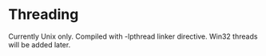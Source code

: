 Threading
======
Currently Unix only.
Compiled with -lpthread linker directive.
Win32 threads will be added later.
